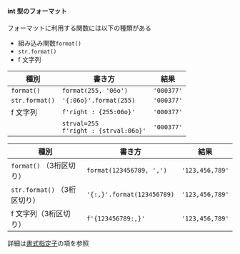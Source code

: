 #### int 型のフォーマット

フォーマットに利用する関数には以下の種類がある

- 組み込み関数`format()`
- `str.format()`
- f 文字列

| 種別           | 書き方                                    | 結果       |
| -------------- | ----------------------------------------- | ---------- |
| `format()`     | `format(255, '06o')`                      | `'000377'` |
| `str.format()` | `'{:06o}'.format(255)`                    | `'000377'` |
| f 文字列       | `f'right : {255:06o}'`                    | `'000377'` |
|                | `strval=255`<br>`f'right : {strval:06o}'` | `'000377'` |

| 種別                         | 書き方                     | 結果            |
| ---------------------------- | -------------------------- | --------------- |
| `format()` （3桁区切り）     | `format(123456789, ',')`   | `'123,456,789'` |
| `str.format()` （3桁区切り） | `'{:,}'.format(123456789)` | `'123,456,789'` |
| f 文字列（3桁区切り）        | `f'{123456789:,}'`         | `'123,456,789'` |

詳細は[書式指定子](#書式指定子)の項を参照
